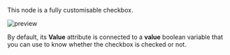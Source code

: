 This node is a fully customisable checkbox.

![preview](/documentation/nodes/checkbox/preview.gif)

By default, its **Value** attribute is connected to a **value** boolean variable that you can use to know whether the checkbox is checked or not.
